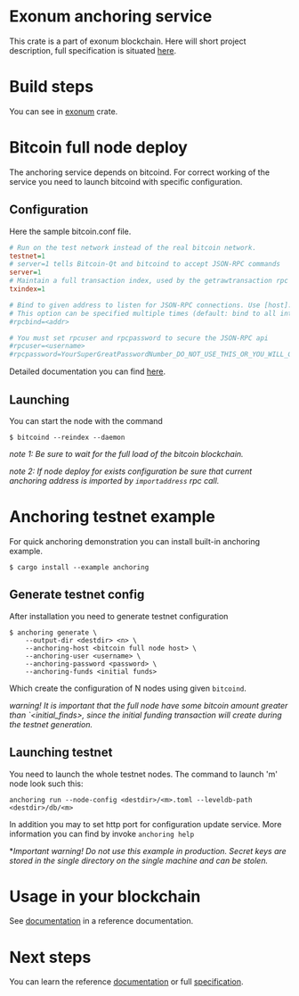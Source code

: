 # Exonum anchoring service
This crate is a part of exonum blockchain. Here will short project description, full specification is situated [here](http://exonum.com/doc/anchoring-spec).

# Build steps
You can see in [exonum](#) crate.

# Bitcoin full node deploy
The anchoring service depends on bitcoind. For correct working of the service you need to launch bitcoind with specific configuration.

## Configuration
Here the sample bitcoin.conf file.
```ini
# Run on the test network instead of the real bitcoin network.
testnet=1
# server=1 tells Bitcoin-Qt and bitcoind to accept JSON-RPC commands
server=1
# Maintain a full transaction index, used by the getrawtransaction rpc call
txindex=1

# Bind to given address to listen for JSON-RPC connections. Use [host]:port notation for IPv6.
# This option can be specified multiple times (default: bind to all interfaces)
#rpcbind=<addr>

# You must set rpcuser and rpcpassword to secure the JSON-RPC api
#rpcuser=<username>
#rpcpassword=YourSuperGreatPasswordNumber_DO_NOT_USE_THIS_OR_YOU_WILL_GET_ROBBED_385593
```
Detailed documentation you can find [here](https://en.bitcoin.it/wiki/Running_Bitcoin#Bitcoin.conf_Configuration_File).

## Launching
You can start the node with the command
```
$ bitcoind --reindex --daemon
```
*note 1: Be sure to wait for the full load of the bitcoin blockchain.*

*note 2: If node deploy for exists configuration be sure that current anchoring address is imported by `importaddress` rpc call.*

# Anchoring testnet example
For quick anchoring demonstration you can install built-in anchoring example.
```
$ cargo install --example anchoring
```

## Generate testnet config
After installation you need to generate testnet configuration
```
$ anchoring generate \
    --output-dir <destdir> <n> \
    --anchoring-host <bitcoin full node host> \
    --anchoring-user <username> \
    --anchoring-password <password> \
    --anchoring-funds <initial funds>
```
Which create the configuration of N nodes using given `bitcoind`.

*warning! It is important that the full node have some bitcoin amount greater  than `<initial_finds>, since the initial funding transaction will create during the testnet generation.*

## Launching testnet
You need to launch the whole testnet nodes. 
The command to launch 'm' node look such this:
```
anchoring run --node-config <destdir>/<m>.toml --leveldb-path <destdir>/db/<m>
```
In addition you may to set http port for configuration update service. More information you can find by invoke `anchoring help`

**Important warning! Do not use this example in production. Secret keys are stored in the single directory on the single machine and can be stolen.*

# Usage in your blockchain
See [documentation](example) in a reference documentation.

# Next steps
You can learn the reference [documentation](link) or full [specification](http://exonum.com/doc/anchoring-spec).